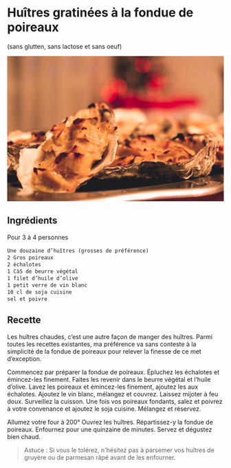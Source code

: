 # Huîtres gratinées à la fondue de poireaux 
(sans glutten, sans lactose et sans oeuf)  

![](../img/huitres-gratines-aux-poireaux2.jpg)

## Ingrédients
Pour 3 à 4 personnes

    Une douzaine d’huîtres (grosses de préférence)
    2 Gros poireaux
    2 échalotes
    1 CàS de beurre végétal
    1 filet d’huile d’olive
    1 petit verre de vin blanc
    10 cl de soja cuisine
    sel et poivre

## Recette
Les huîtres chaudes, c’est une autre façon de manger des huîtres. Parmi toutes les recettes existantes, ma préférence va sans conteste à la simplicité de la fondue de poireaux pour relever la finesse de ce met d’exception.

Commencez par préparer la fondue de poireaux. Épluchez les échalotes et émincez-les finement. Faites les revenir dans le beurre végétal et l’huile d’olive. Lavez les poireaux et émincez-les finement, ajoutez les aux échalotes. Ajoutez le vin blanc, mélangez et couvrez. Laissez mijoter à feu doux. Surveillez la cuisson. Une fois vos poireaux fondants, salez et poivrez à votre convenance et ajoutez le soja cuisine. Mélangez et réservez.

Allumez votre four à 200°
Ouvrez les huîtres. Répartissez-y la fondue de poireaux. Enfournez pour une quinzaine de minutes. Servez et dégustez bien chaud.

> Astuce : Si vous le tolérez, n'hésitez pas à parsemer vos huîtres de gruyère ou de parmesan râpé avant de les enfourner.
